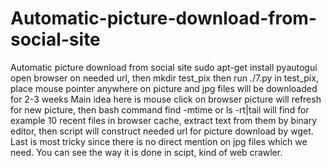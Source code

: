# Automatic-picture-download-from-social-site
Automatic picture download from social site
sudo apt-get install pyautogui
open browser on needed url, then mkdir test_pix
then run ./7.py in test_pix, place mouse pointer anywhere on picture
and jpg files will be downloaded for 2-3 weeks
Main idea here is mouse click on browser picture will refresh for new picture,
then bash command find -mtime or ls -rt|tail will find for example 10 recent
files in browser cache, extract text from them by binary editor, then script
will construct needed url for picture download  by wget. Last is most tricky
since there is no direct mention on jpg files which we need. You can see the way
it is done in scipt, kind of web crawler.
